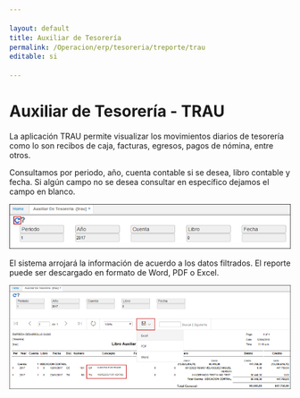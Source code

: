 ```yaml
---

layout: default
title: Auxiliar de Tesorería
permalink: /Operacion/erp/tesoreria/treporte/trau
editable: si

---
```




#  Auxiliar de Tesorería - TRAU



La aplicación TRAU permite visualizar los movimientos diarios de tesorería como lo son recibos de caja, facturas, egresos, pagos de nómina, entre otros.  



Consultamos por periodo, año, cuenta contable si se desea, libro contable y fecha. Si algún campo no se desea consultar en específico dejamos el campo en blanco.  



![](trau.png)



El sistema arrojará la información de acuerdo a los datos filtrados. El reporte puede ser descargado en formato de Word, PDF o Excel.  



![](trau1.png)